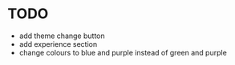 # TODO

- add theme change button
- add experience section
- change colours to blue and purple instead of green and purple
